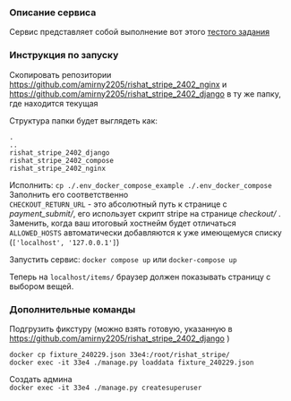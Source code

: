 ### Описание сервиса
Сервис представляет собой выполнение вот этого [тестого задания](https://docs.google.com/document/d/1fEjqKUwsPOXPLeeFJL8GqKzfC755Ancnu1y1zQbBA4o/edit?usp=sharing)

### Инструкция по запуску
Скопировать репозитории https://github.com/amirny2205/rishat_stripe_2402_nginx и https://github.com/amirny2205/rishat_stripe_2402_django в ту же папку, где находится текущая

Структура папки будет выглядеть как:  
```
.
..
rishat_stripe_2402_django
rishat_stripe_2402_compose
rishat_stripe_2402_nginx
```

Исполнить: `cp ./.env_docker_compose_example ./.env_docker_compose`  
Заполнить его соответственно  
`CHECKOUT_RETURN_URL` - это абсолютный путь к странице с _payment_submit/_, его использует скрипт stripe на странице _checkout/_ . Заменить, когда ваш итоговый хостнейм будет отличаться  
`ALLOWED_HOSTS` автоматически добавляются к уже имеющемуся списку (`['localhost', '127.0.0.1']`)

Запустить сервис: 
`docker compose up` или `docker-compose up`

Теперь на `localhost/items/` браузер должен показывать страницу с выбором вещей.


### Дополнительные команды
Подгрузить фикстуру (можно взять готовую, указанную в https://github.com/amirny2205/rishat_stripe_2402_django )  
```
docker cp fixture_240229.json 33e4:/root/rishat_stripe/
docker exec -it 33e4 ./manage.py loaddata fixture_240229.json
```

Создать админа  
```docker exec -it 33e4 ./manage.py createsuperuser```


